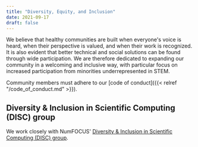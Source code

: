 ```yaml
---
title: "Diversity, Equity, and Inclusion"
date: 2021-09-17
draft: false
---
```


We believe that healthy communities are built when everyone's voice is heard,
when their perspective is valued, and when their work is recognized.
It is also evident that better technical and social
solutions can be found through wide participation.
We are therefore dedicated to expanding our community in a welcoming and inclusive way,
with particular focus on increased participation from minorities underrepresented in STEM.

Community members must adhere to our [code of conduct]({{< relref "/code_of_conduct.md" >}}).

## Diversity & Inclusion in Scientific Computing (DISC) group

We work closely with NumFOCUS'
[Diversity & Inclusion in Scientific Computing (DISC) group](https://numfocus.org/programs/diversity-inclusion).
